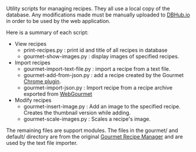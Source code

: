 Utility scripts for managing recipes. They all use a local copy of the database.  Any modifications made must be manually uploaded to [DBHub.io](https://DBHUB.io) in order to be used by the web application.

Here is a summary of each script:

* View recipes
    * print-recipes.py : print id and title of all recipes in database
    * gourmet-show-images.py : display images of specified recipes.
* Import recipes
    * gourmet-import-text-file.py : import a recipe from a text file.
    * gourmet-add-from-json.py : add a recipe created by the Gourmet [Chrome plugin](https://chrome.google.com/webstore/detail/gourmet-recipe-manager/bhneoidcckdhbjhmcpgbhhnapbbbojik).
    * gourmet-import-json.py : Import recipe from a recipe archive exported from [WebGourmet](https://www.gourmetrecipemanager.com)
* Modify recipes
    * gourmet-insert-image.py : Add an image to the specified recipe.  Creates the thumbnail version while adding.
    * gourmet-scale-images.py : Scales a recipe's image.

The remaining files are support modules. The files in the gourmet/ and default/ directory are from the original [Gourmet Recipe Manager](https://github.com/thinkle/gourmet/) and are used by the text file importer.
